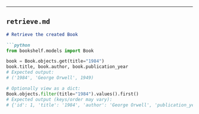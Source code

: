 
---

## `retrieve.md`
```markdown
# Retrieve the created Book

```python
from bookshelf.models import Book

book = Book.objects.get(title="1984")
book.title, book.author, book.publication_year
# Expected output:
# ('1984', 'George Orwell', 1949)

# Optionally view as a dict:
Book.objects.filter(title="1984").values().first()
# Expected output (keys/order may vary):
# {'id': 1, 'title': '1984', 'author': 'George Orwell', 'publication_year': 1949}
